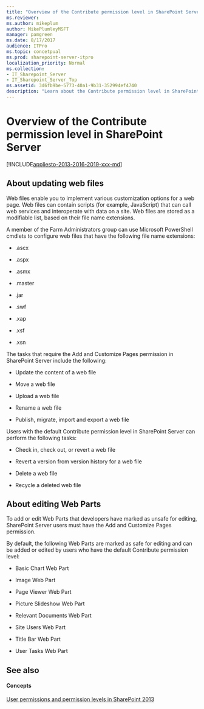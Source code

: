 ```yaml
---
title: "Overview of the Contribute permission level in SharePoint Server"
ms.reviewer: 
ms.author: mikeplum
author: MikePlumleyMSFT
manager: pamgreen
ms.date: 8/17/2017
audience: ITPro
ms.topic: concetpual
ms.prod: sharepoint-server-itpro
localization_priority: Normal
ms.collection:
- IT_Sharepoint_Server
- IT_Sharepoint_Server_Top
ms.assetid: 3d6fb9be-5773-40a1-9b31-352994ef4740
description: "Learn about the Contribute permission level in SharePoint Server."
---
```


# Overview of the Contribute permission level in SharePoint Server

[!INCLUDE[appliesto-2013-2016-2019-xxx-md](../includes/appliesto-2013-2016-2019-xxx-md.md)]
  
## About updating web files
<a name="section1"> </a>

Web files enable you to implement various customization options for a web page. Web files can contain scripts (for example, JavaScript) that can call web services and interoperate with data on a site. Web files are stored as a modifiable list, based on their file name extensions. 
  
A member of the Farm Administrators group can use Microsoft PowerShell cmdlets to configure web files that have the following file name extensions:
  
- .ascx
    
- .aspx
    
- .asmx
    
- .master
    
- .jar
    
- .swf
    
- .xap
    
- .xsf
    
- .xsn
    
The tasks that require the Add and Customize Pages permission in SharePoint Server include the following:
  
- Update the content of a web file
    
- Move a web file
    
- Upload a web file
    
- Rename a web file
    
- Publish, migrate, import and export a web file
    
Users with the default Contribute permission level in SharePoint Server can perform the following tasks:
  
- Check in, check out, or revert a web file
    
- Revert a version from version history for a web file
    
- Delete a web file
    
- Recycle a deleted web file
    
## About editing Web Parts
<a name="section2"> </a>

To add or edit Web Parts that developers have marked as unsafe for editing, SharePoint Server users must have the Add and Customize Pages permission.
  
By default, the following Web Parts are marked as safe for editing and can be added or edited by users who have the default Contribute permission level:
  
- Basic Chart Web Part
    
- Image Web Part
    
- Page Viewer Web Part
    
- Picture Slideshow Web Part
    
- Relevant Documents Web Part
    
- Site Users Web Part
    
- Title Bar Web Part
    
- User Tasks Web Part
    
## See also
<a name="section2"> </a>

#### Concepts

[User permissions and permission levels in SharePoint 2013](user-permissions-and-permission-levels.md)

